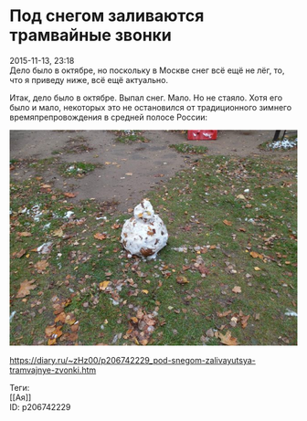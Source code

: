 Под снегом заливаются трамвайные звонки
========================================

   
 2015-11-13, 23:18   
  Дело было в октябре, но поскольку в Москве снег всё ещё не лёг, то, что я приведу ниже, всё ещё актуально.   
   
 Итак, дело было в октябре. Выпал снег. Мало. Но не стаяло. Хотя его было и мало, некоторых это не остановился от традиционного зимнего времяпрепровождения в средней полосе России:   
   
   [![](pics/gQws9xul.jpg)](https://i.imgur.com/gQws9xu.jpg)     
    
 <https://diary.ru/~zHz00/p206742229_pod-snegom-zalivayutsya-tramvajnye-zvonki.htm>   
   
 Теги:   
 [[Ая]]   
 ID: p206742229